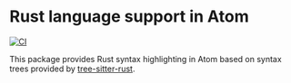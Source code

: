 # Rust language support in Atom

[![CI](https://github.com/lunar-editor/language-rust/actions/workflows/ci.yml/badge.svg)](https://github.com/lunar-editor/language-rust/actions/workflows/ci.yml)

This package provides Rust syntax highlighting in Atom based on syntax trees provided by [tree-sitter-rust](https://github.com/tree-sitter/tree-sitter-rust).
